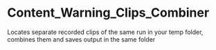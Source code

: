 # Content_Warning_Clips_Combiner
Locates separate recorded clips of the same run in your temp folder, combines them and saves output in the same folder
